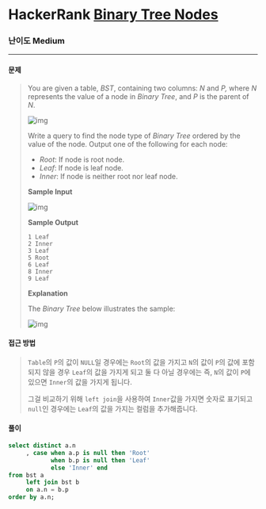 # HackerRank [Binary Tree Nodes](https://www.hackerrank.com/challenges/binary-search-tree-1/problem?isFullScreen=true)

### 난이도 Medium

---

#### 문제

>You are given a table, *BST*, containing two columns: *N* and *P,* where *N* represents the value of a node in *Binary Tree*, and *P* is the parent of *N*.
>
>![img](https://s3.amazonaws.com/hr-challenge-images/12888/1443818507-5095ab9853-1.png)
>
>Write a query to find the node type of *Binary Tree* ordered by the value of the node. Output one of the following for each node:
>
>- *Root*: If node is root node.
>- *Leaf*: If node is leaf node.
>- *Inner*: If node is neither root nor leaf node.
>
>**Sample Input**
>
>![img](https://s3.amazonaws.com/hr-challenge-images/12888/1443818467-30644673f6-2.png)
>
>**Sample Output**
>
>```
>1 Leaf
>2 Inner
>3 Leaf
>5 Root
>6 Leaf
>8 Inner
>9 Leaf
>```
>
>
>**Explanation**
>
>The *Binary Tree* below illustrates the sample:
>
>![img](https://s3.amazonaws.com/hr-challenge-images/12888/1443773633-f9e6fd314e-simply_sql_bst.png)

#### 접근 방법

>`Table`의 `P`의 값이 `NULL`일 경우에는 `Root`의 값을 가지고 `N`의 값이 `P`의 값에 포함되지 않을 경우 `Leaf`의 값을 가지게 되고 둘 다 아닐 경우에는 즉, `N`의 값이 `P`에 있으면  `Inner`의 값을 가지게 됩니다.
>
>그걸 비교하기 위해 `left join`을 사용하여 `Inner`값을 가지면 숫자로 표기되고 `null`인 경우에는 `Leaf`의 값을 가지는 컬럼을 추가해줍니다. 

#### 풀이

```sql
select distinct a.n
     , case when a.p is null then 'Root' 
            when b.p is null then 'Leaf'
            else 'Inner' end
from bst a
     left join bst b 
     on a.n = b.p 
order by a.n;
```

